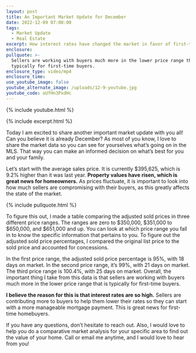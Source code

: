 ```yaml
---
layout: post
title: An Important Market Update for December
date: 2022-12-09 07:00:00
tags:
  - Market Update
  - Real Estate
excerpt: How interest rates have changed the market in favor of first-time buyers.
enclosure:
pullquote: >-
  Sellers are working with buyers much more in the lower price range that is
  typically for first-time buyers.
enclosure_type: video/mp4
enclosure_time:
use_youtube_image: false
youtube_alternate_image: /uploads/12-9-youtube.jpg
youtube_code: oUfHn3PxdHc
---
```

{% include youtube.html %}

{% include excerpt.html %}

Today I am excited to share another important market update with you all\! Can you believe it is already December? As most of you know, I love to share the market data so you can see for yourselves what’s going on in the MLS. That way you can make an informed decision on what’s best for you and your family.&nbsp;

Let’s start with the average sales price. It is currently $395,625, which is 9.2% higher than it was last year. **Property values have risen, which is great news for homeowners.** As prices fluctuate, it is important to look into how much sellers are compromising with their buyers, as this greatly affects the state of the market.

{% include pullquote.html %}

To figure this out, I made a table comparing the adjusted sold prices in three different price ranges. The ranges are zero to $350,000, $351,000 to $650,000, and $651,000 and up. You can look at which price range you fall in to know the specific information that pertains to you. To figure out the adjusted sold price percentages, I compared the original list price to the sold price and accounted for concessions.&nbsp;

In the first price range, the adjusted sold price percentage is 95%, with 18 days on market. In the second price range, it’s 99%, with 21 days on market. The third price range is 100.4%, with 25 days on market. Overall, the important thing I take from this data is that sellers are working with buyers much more in the lower price range that is typically for first-time buyers.&nbsp;

**I believe the reason for this is that interest rates are so high.** Sellers are contributing more to buyers to help them lower their rates so they can start with a more manageable mortgage payment. This is great news for first-time homebuyers.&nbsp;

If you have any questions, don’t hesitate to reach out. Also, I would love to help you do a comparative market analysis for your specific area to find out the value of your home. Call or email me anytime, and I would love to hear from you\!